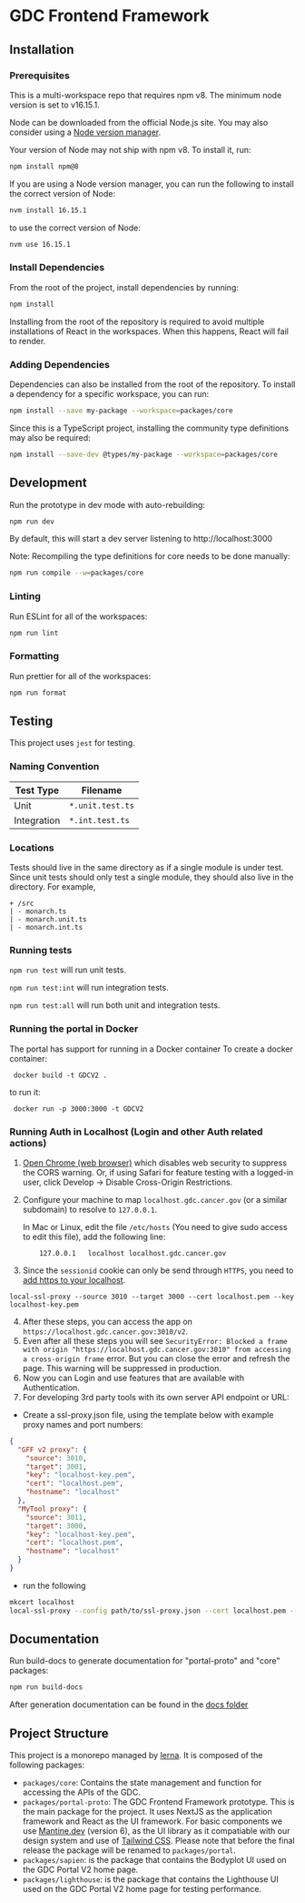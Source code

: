 # GDC Frontend Framework


## Installation

### Prerequisites

This is a multi-workspace repo that requires npm v8. The minimum node version is set to v16.15.1.

Node can be downloaded from the official Node.js site. You may also consider using a [Node version manager](https://docs.npmjs.com/cli/v7/configuring-npm/install#using-a-node-version-manager-to-install-nodejs-and-npm).

Your version of Node may not ship with npm v8. To install it, run:

```bash
npm install npm@8
```

If you are using a Node version manager, you can run the following to install the correct version of Node:

```bash
nvm install 16.15.1
```

to use the correct version of Node:

```bash
nvm use 16.15.1
```

### Install Dependencies

From the root of the project, install dependencies by running:

```bash
npm install
```

Installing from the root of the repository is required to avoid
multiple installations of React in the workspaces. When this happens,
React will fail to render.

### Adding Dependencies

Dependencies can also be installed from the root of the repository.
To install a dependency for a specific workspace, you can run:

```bash
npm install --save my-package --workspace=packages/core
```

Since this is a TypeScript project, installing the community type definitions may also be required:

```bash
npm install --save-dev @types/my-package --workspace=packages/core
```

## Development

Run the prototype in dev mode with auto-rebuilding:

```bash
npm run dev
```

By default, this will start a dev server listening to http://localhost:3000

Note: Recompiling the type definitions for core needs to be done manually:

```bash
npm run compile --w=packages/core
```

### Linting

Run ESLint for all of the workspaces:

```bash
npm run lint
```

### Formatting

Run prettier for all of the workspaces:

```bash
npm run format
```

## Testing

This project uses `jest` for testing.

### Naming Convention

| Test Type   | Filename         |
| ----------- | ---------------- |
| Unit        | `*.unit.test.ts` |
| Integration | `*.int.test.ts`  |

### Locations

Tests should live in the same directory as if a single module is under test. Since unit tests should only test a single module, they should also live in the directory.
For example,

```
+ /src
| - monarch.ts
| - monarch.unit.ts
| - monarch.int.ts
```

### Running tests

`npm run test` will run unit tests.

`npm run test:int` will run integration tests.

`npm run test:all` will run both unit and integration tests.

### Running the portal in Docker

The portal has support for running in a Docker container
To create a docker container:

```
 docker build -t GDCV2 .
```

to run it:

```
 docker run -p 3000:3000 -t GDCV2
```

### Running Auth in Localhost (Login and other Auth related actions)

1. [Open Chrome (web browser)](https://alfilatov.com/posts/run-chrome-without-cors/) which disables web security to suppress the CORS warning.
   Or, if using Safari for feature testing with a logged-in user, click Develop -> Disable Cross-Origin Restrictions.
2. Configure your machine to map `localhost.gdc.cancer.gov` (or a similar subdomain) to resolve to `127.0.0.1`.

   In Mac or Linux, edit the file `/etc/hosts` (You need to give sudo access to edit this file), add the following line:

   ```
       127.0.0.1   localhost localhost.gdc.cancer.gov
   ```

3. Since the `sessionid` cookie can only be send through `HTTPS`, you need to [add https to your localhost](https://dev.to/defite/adding-https-to-your-localhost-15hg).

```
local-ssl-proxy --source 3010 --target 3000 --cert localhost.pem --key localhost-key.pem
```

4. After these steps, you can access the app on `https://localhost.gdc.cancer.gov:3010/v2`.
5. Even after all these steps you will see `SecurityError: Blocked a frame with origin "https://localhost.gdc.cancer.gov:3010" from accessing a cross-origin frame` error. But you can close the error and refresh the page. This warning will be suppressed in production.
6. Now you can Login and use features that are available with Authentication.
7. For developing 3rd party tools with its own server API endpoint or URL:

- Create a ssl-proxy.json file, using the template below with example proxy names and port numbers:

```json
{
  "GFF v2 proxy": {
    "source": 3010,
    "target": 3001,
    "key": "localhost-key.pem",
    "cert": "localhost.pem",
    "hostname": "localhost"
  },
  "MyTool proxy": {
    "source": 3011,
    "target": 3000,
    "key": "localhost-key.pem",
    "cert": "localhost.pem",
    "hostname": "localhost"
  }
}
```

- run the following

```bash
mkcert localhost
local-ssl-proxy --config path/to/ssl-proxy.json --cert localhost.pem --key localhost-key.pem
```

## Documentation

Run build-docs to generate documentation for "portal-proto" and "core" packages:

```bash
npm run build-docs
```

After generation documentation can be found in the [docs folder](/docs/)

## Project Structure

This project is a monorepo managed by [lerna](https://lerna.js.org). It is composed of the following packages:

- `packages/core`: Contains the state management and function for accessing the APIs of the GDC.
- `packages/portal-proto`: The GDC Frontend Framework prototype. This is the main package for the project. It uses NextJS
  as the application framework and React as the UI framework. For basic components we use [Mantine.dev](https://v6.mantine.dev/) (version 6), as the UI library as it compatiable
  with our design system and use of [Tailwind CSS](https://tailwindcss.com). Please note that before the final release
  the package will be renamed to `packages/portal`.
- `packages/sapien`: is the package that contains the Bodyplot UI used on the GDC Portal V2 home page.
- `packages/lighthouse`: is the package that contains the Lighthouse UI used on the GDC Portal V2 home page for testing performance.
